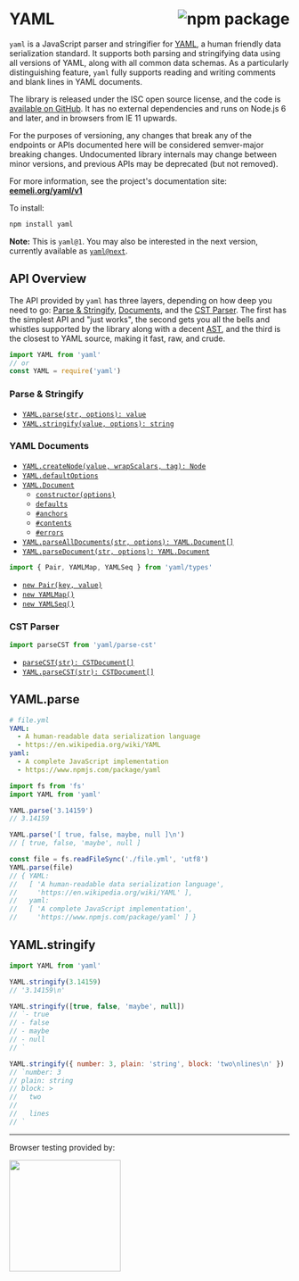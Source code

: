 # YAML <a href="https://www.npmjs.com/package/yaml"><img align="right" src="https://badge.fury.io/js/yaml.svg" title="npm package" /></a>

`yaml` is a JavaScript parser and stringifier for [YAML](http://yaml.org/), a human friendly data serialization standard. It supports both parsing and stringifying data using all versions of YAML, along with all common data schemas. As a particularly distinguishing feature, `yaml` fully supports reading and writing comments and blank lines in YAML documents.

The library is released under the ISC open source license, and the code is [available on GitHub](https://github.com/eemeli/yaml/). It has no external dependencies and runs on Node.js 6 and later, and in browsers from IE 11 upwards.

For the purposes of versioning, any changes that break any of the endpoints or APIs documented here will be considered semver-major breaking changes. Undocumented library internals may change between minor versions, and previous APIs may be deprecated (but not removed).

For more information, see the project's documentation site: [**eemeli.org/yaml/v1**](https://eemeli.org/yaml/v1/)

To install:

```sh
npm install yaml
```

**Note:** This is `yaml@1`. You may also be interested in the next version, currently available as [`yaml@next`](https://www.npmjs.com/package/yaml/v/next).

## API Overview

The API provided by `yaml` has three layers, depending on how deep you need to go: [Parse & Stringify](https://eemeli.org/yaml/v1/#parse-amp-stringify), [Documents](https://eemeli.org/yaml/#documents), and the [CST Parser](https://eemeli.org/yaml/#cst-parser). The first has the simplest API and "just works", the second gets you all the bells and whistles supported by the library along with a decent [AST](https://eemeli.org/yaml/#content-nodes), and the third is the closest to YAML source, making it fast, raw, and crude.

```js
import YAML from 'yaml'
// or
const YAML = require('yaml')
```

### Parse & Stringify

- [`YAML.parse(str, options): value`](https://eemeli.org/yaml/v1/#yaml-parse)
- [`YAML.stringify(value, options): string`](https://eemeli.org/yaml/v1/#yaml-stringify)

### YAML Documents

- [`YAML.createNode(value, wrapScalars, tag): Node`](https://eemeli.org/yaml/v1/#creating-nodes)
- [`YAML.defaultOptions`](https://eemeli.org/yaml/v1/#options)
- [`YAML.Document`](https://eemeli.org/yaml/v1/#yaml-documents)
  - [`constructor(options)`](https://eemeli.org/yaml/v1/#creating-documents)
  - [`defaults`](https://eemeli.org/yaml/v1/#options)
  - [`#anchors`](https://eemeli.org/yaml/v1/#working-with-anchors)
  - [`#contents`](https://eemeli.org/yaml/v1/#content-nodes)
  - [`#errors`](https://eemeli.org/yaml/v1/#errors)
- [`YAML.parseAllDocuments(str, options): YAML.Document[]`](https://eemeli.org/yaml/v1/#parsing-documents)
- [`YAML.parseDocument(str, options): YAML.Document`](https://eemeli.org/yaml/v1/#parsing-documents)

```js
import { Pair, YAMLMap, YAMLSeq } from 'yaml/types'
```

- [`new Pair(key, value)`](https://eemeli.org/yaml/v1/#creating-nodes)
- [`new YAMLMap()`](https://eemeli.org/yaml/v1/#creating-nodes)
- [`new YAMLSeq()`](https://eemeli.org/yaml/v1/#creating-nodes)

### CST Parser

```js
import parseCST from 'yaml/parse-cst'
```

- [`parseCST(str): CSTDocument[]`](https://eemeli.org/yaml/v1/#parsecst)
- [`YAML.parseCST(str): CSTDocument[]`](https://eemeli.org/yaml/v1/#parsecst)

## YAML.parse

```yaml
# file.yml
YAML:
  - A human-readable data serialization language
  - https://en.wikipedia.org/wiki/YAML
yaml:
  - A complete JavaScript implementation
  - https://www.npmjs.com/package/yaml
```

```js
import fs from 'fs'
import YAML from 'yaml'

YAML.parse('3.14159')
// 3.14159

YAML.parse('[ true, false, maybe, null ]\n')
// [ true, false, 'maybe', null ]

const file = fs.readFileSync('./file.yml', 'utf8')
YAML.parse(file)
// { YAML:
//   [ 'A human-readable data serialization language',
//     'https://en.wikipedia.org/wiki/YAML' ],
//   yaml:
//   [ 'A complete JavaScript implementation',
//     'https://www.npmjs.com/package/yaml' ] }
```

## YAML.stringify

```js
import YAML from 'yaml'

YAML.stringify(3.14159)
// '3.14159\n'

YAML.stringify([true, false, 'maybe', null])
// `- true
// - false
// - maybe
// - null
// `

YAML.stringify({ number: 3, plain: 'string', block: 'two\nlines\n' })
// `number: 3
// plain: string
// block: >
//   two
//
//   lines
// `
```

---

Browser testing provided by:

<a href="https://www.browserstack.com/open-source">
<img width=200 src="https://eemeli.org/yaml/images/browserstack.svg" />
</a>